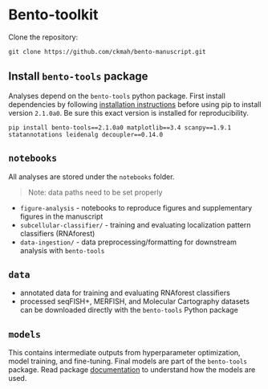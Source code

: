 # Bento-toolkit
Clone the repository:
```{bash}
git clone https://github.com/ckmah/bento-manuscript.git
```

## Install `bento-tools` package

Analyses depend on the `bento-tools` python package. First install dependencies by following [installation instructions](https://bento-tools.readthedocs.io/en/v2.0.0/installation.html) before using pip to install version `2.1.0a0`. Be sure this exact version is installed for reproducibility.

```{bash}
pip install bento-tools==2.1.0a0 matplotlib==3.4 scanpy==1.9.1 statannotations leidenalg decoupler==0.14.0
```

## `notebooks`
All analyses are stored under the `notebooks` folder.
> Note: data paths need to be set properly

- `figure-analysis` - notebooks to reproduce figures and supplementary figures in the manuscript
- `subcellular-classifier/` - training and evaluating localization pattern classifiers (RNAforest)
- `data-ingestion/` - data preprocessing/formatting for downstream analysis with `bento-tools`


## `data`
- annotated data for training and evaluating RNAforest classifiers
- processed seqFISH+, MERFISH, and Molecular Cartography datasets can be downloaded directly with the `bento-tools` Python package

## `models`
This contains intermediate outputs from hyperparameter optimization, model training, and fine-tuning. Final models are part of the `bento-tools` package. Read package [documentation](https://bento-tools.readthedocs.io/) to understand how the models are used.
